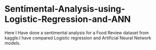 # Sentimental-Analysis-using-Logistic-Regression-and-ANN
Here I Have done a sentimental analysis for a Food Review dataset from kaggle.I have compared Logistic regression and Artificial Neural Network models.
